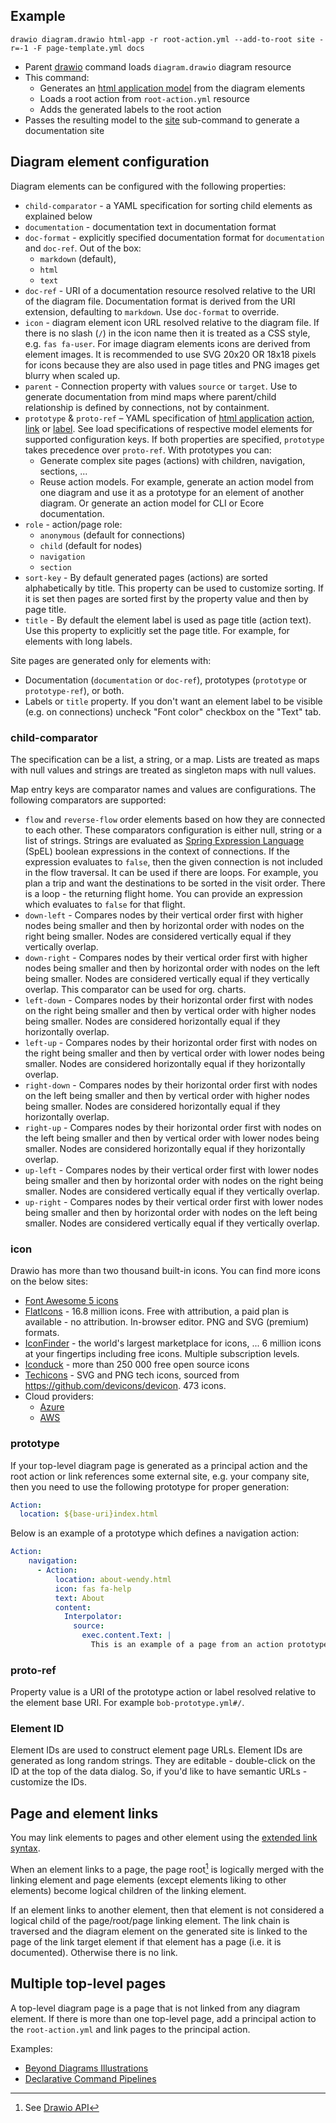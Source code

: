 ## Example

``drawio diagram.drawio html-app -r root-action.yml --add-to-root site -r=-1 -F page-template.yml docs``

* Parent [drawio](../index.html) command loads ``diagram.drawio`` diagram resource
* This command:
    * Generates an [html application model](https://html-app.models.nasdanika.org/index.html) from the diagram elements
    * Loads a root action from ``root-action.yml`` resource
    * Adds the generated labels to the root action
* Passes the resulting model to the [site](site/index.html) sub-command to generate a documentation site

## Diagram element configuration 

Diagram elements can be configured with the following properties:

* ``child-comparator`` - a YAML specification for sorting child elements as explained below
* ``documentation`` - documentation text in documentation format
* ``doc-format`` - explicitly specified documentation format for ``documentation`` and ``doc-ref``. Out of the box:
    * ``markdown`` (default), 
    * ``html``
    * ``text``
* ``doc-ref`` - URI of a documentation resource resolved relative to the URI of the diagram file. Documentation format is derived from the URI extension, defaulting to ``markdown``. Use ``doc-format`` to override.
* ``icon`` - diagram element icon URL resolved relative to the diagram file. If there is no slash (``/``) in the icon name then it is treated as a CSS style, e.g. ``fas fa-user``. 
For image diagram elements icons are derived from element images. It is recommended to use SVG 20x20 OR 18x18 pixels for icons because they are also used in page titles and PNG images get blurry when scaled up.
* ``parent`` - Connection property with values ``source`` or ``target``. Use to generate documentation from mind maps where parent/child relationship is defined by connections, not by containment.
* ``prototype`` & ``proto-ref`` – YAML specification of [html application](https://html-app.models.nasdanika.org/index.html) [action](https://html-app.models.nasdanika.org/references/eClassifiers/Action/index.html), [link](https://html-app.models.nasdanika.org/references/eClassifiers/Link/index.html) or [label](https://html-app.models.nasdanika.org/references/eClassifiers/Label/index.html). See load specifications of respective model elements for supported configuration keys. If both properties are specified, ``prototype`` takes precedence over ``proto-ref``. With prototypes you can:
    * Generate complex site pages (actions) with children, navigation, sections, ...
    * Reuse action models. For example, generate an action model from one diagram and use it as a prototype for an element of another diagram. Or generate an action model for CLI or Ecore documentation.
* ``role`` - action/page role:
    * ``anonymous`` (default for connections)
    * ``child`` (default for nodes)
    * ``navigation``
    * ``section``
* ``sort-key`` - By default generated pages (actions) are sorted alphabetically by title. This property can be used to customize sorting. If it is set then pages are sorted first by the property value and then by page title.
* ``title`` - By default the element label is used as page title (action text). Use this property to explicitly set the page title. For example, for elements with long labels.

Site pages are generated only for elements with:

* Documentation (``documentation`` or ``doc-ref``), prototypes (``prototype`` or ``prototype-ref``), or both.
* Labels or ``title`` property. If you don't want an element label to be visible (e.g. on connections) uncheck "Font color" checkbox on the "Text" tab.

### child-comparator

The specification can be a list, a string, or a map. Lists are treated as maps with null values and strings are treated as singleton maps with null values.

Map entry keys are comparator names and values are configurations. The following comparators are supported:

* ``flow`` and ``reverse-flow`` order elements based on how they are connected to each other. These comparators configuration is either null, string or a list of strings. Strings are evaluated as [Spring Expression Language](https://docs.spring.io/spring-framework/reference/core/expressions.html) (SpEL) boolean expressions in the context of connections. If the expression evaluates to ``false``, then the given connection is not included in the flow traversal. It can be used if there are loops. For example, you plan a trip and want the destinations to be sorted in the visit order. There is a loop - the returning flight home. You can provide an expression which evaluates to ``false`` for that flight.
* ``down-left`` - Compares nodes by their vertical order first with higher nodes being smaller and then by horizontal order with nodes on the right being smaller. Nodes are considered vertically equal if they vertically overlap. 
* ``down-right`` - Compares nodes by their vertical order first with higher nodes being smaller and then by horizontal order with nodes on the left being smaller. Nodes are considered vertically equal if they vertically overlap. This comparator can be used for org. charts.
* ``left-down`` - Compares nodes by their horizontal order first with nodes on the right being smaller and then by vertical order with higher nodes being smaller. Nodes are considered horizontally equal if they horizontally overlap. 
* ``left-up`` - Compares nodes by their horizontal order first with nodes on the right being smaller and then by vertical order with lower nodes being smaller. Nodes are considered horizontally equal if they horizontally overlap. 
* ``right-down`` - Compares nodes by their horizontal order first with nodes on the left being smaller and then by vertical order with higher nodes being smaller. Nodes are considered horizontally equal if they horizontally overlap. 
* ``right-up`` - Compares nodes by their horizontal order first with nodes on the left being smaller and then by vertical order with lower nodes being smaller. Nodes are considered horizontally equal if they horizontally overlap. 
* ``up-left`` - Compares nodes by their vertical order first with lower nodes being smaller and then by horizontal order with nodes on the right being smaller. Nodes are considered vertically equal if they vertically overlap. 
* ``up-right`` - Compares nodes by their vertical order first with lower nodes being smaller and then by horizontal order with nodes on the left being smaller. Nodes are considered vertically equal if they vertically overlap. 

### icon

Drawio has more than two thousand built-in icons. You can find more icons on the below sites:

* [Font Awesome 5 icons](https://fontawesome.com/v5/search?ic=free) 
* [FlatIcons](https://www.flaticon.com/pricing) - 16.8 million icons. Free with attribution, a paid plan is available - no attribution. In-browser editor. PNG and SVG (premium) formats.
* [IconFinder](https://www.iconfinder.com/) - the world's largest marketplace for icons, ... 6 million icons at your fingertips including free icons. Multiple subscription levels.
* [Iconduck](https://iconduck.com/) - more than 250 000 free open source icons
* [Techicons](https://techicons.dev/) - SVG and PNG tech icons, sourced from https://github.com/devicons/devicon. 473 icons. 
* Cloud providers:
    * [Azure](https://learn.microsoft.com/en-us/azure/architecture/icons/)
    * [AWS](https://aws.amazon.com/architecture/icons/)  

### prototype

If your top-level diagram page is generated as a principal action and the root action or link references some external site, e.g. your company site, then you need to use the following prototype for proper generation:

```yaml
Action:
  location: ${base-uri}index.html
```  

Below is an example of a prototype which defines a navigation action:

```yaml
Action:
    navigation:
      - Action:
          location: about-wendy.html
          icon: fas fa-help
          text: About
          content:
            Interpolator:
              source:
                exec.content.Text: |    
                  This is an example of a page from an action prototype.
```

### proto-ref

Property value is a URI of the prototype action or label resolved relative to the element base URI.
For example ``bob-prototype.yml#/``.
    
### Element ID 

Element IDs are used to construct element page URLs. 
Element IDs are generated as long random strings. 
They are editable - double-click on the ID at the top of the data dialog.
So, if you'd like to have semantic URLs - customize the IDs.      

## Page and element links

You may link elements to pages and other element using the [extended link syntax](https://docs.nasdanika.org/core/drawio/index.html#page-and-element-links).

When an element links to a page, the page root[^api] is logically merged with the linking element and page elements (except elements liking to other elements) become logical children of the linking element.

If an element links to another element, then that element is not considered a logical child of the page/root/page linking element. 
The link chain is traversed and the diagram element on the generated site is linked to the page of the link target element if that element has a page (i.e. it is documented). Otherwise there is no link.

[^api]: See [Drawio API](https://docs.nasdanika.org/core/drawio/index.html#api)

## Multiple top-level pages

A top-level diagram page is a page that is not linked from any diagram element. 
If there is more than one top-level page, add a principal action to the ``root-action.yml`` and link pages to the principal action.

Examples:

* [Beyond Diagrams Illustrations](https://nasdanika-demos.github.io/beyond-diagrams/index.html)
* [Declarative Command Pipelines](https://nasdanika-demos.github.io/declarative-command-pipelines/)

